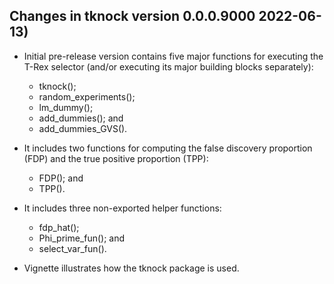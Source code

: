 ## Changes in tknock version 0.0.0.9000 2022-06-13)

* Initial pre-release version contains five major functions for executing the T-Rex selector (and/or executing its major building blocks separately):

	- tknock();
	- random_experiments();
	- lm_dummy();
	- add_dummies(); and
	- add_dummies_GVS().

* It includes two functions for computing the false discovery proportion (FDP) and the true positive proportion (TPP):

	- FDP(); and
	- TPP().
	
* It includes three non-exported helper functions:

  - fdp_hat();
  - Phi_prime_fun(); and
  - select_var_fun().
	
* Vignette illustrates how the tknock package is used.
